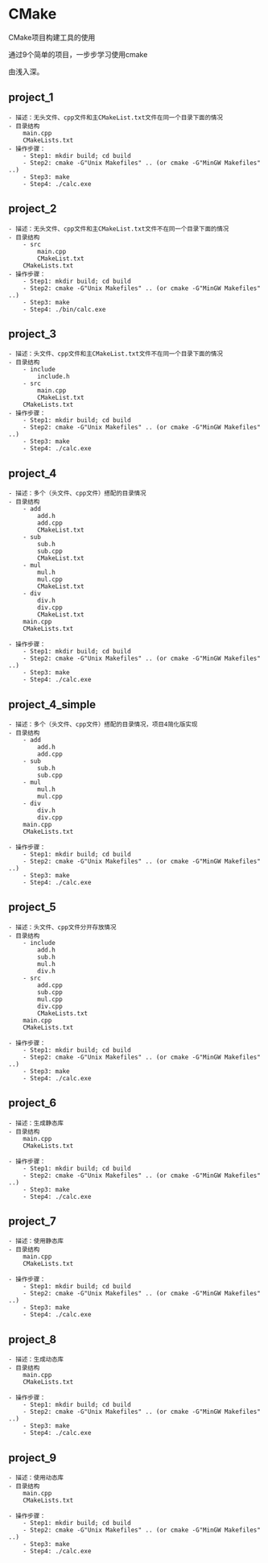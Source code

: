 # CMake
CMake项目构建工具的使用

通过9个简单的项目，一步步学习使用cmake

由浅入深。

## project_1
    - 描述：无头文件、cpp文件和主CMakeList.txt文件在同一个目录下面的情况
    - 目录结构
        main.cpp
        CMakeLists.txt
    - 操作步骤：
        - Step1: mkdir build; cd build
        - Step2: cmake -G"Unix Makefiles" .. (or cmake -G"MinGW Makefiles" ..)
        - Step3: make
        - Step4: ./calc.exe

## project_2
    - 描述：无头文件、cpp文件和主CMakeList.txt文件不在同一个目录下面的情况
    - 目录结构
        - src
            main.cpp
            CMakeList.txt
        CMakeLists.txt
    - 操作步骤：
        - Step1: mkdir build; cd build
        - Step2: cmake -G"Unix Makefiles" .. (or cmake -G"MinGW Makefiles" ..)
        - Step3: make
        - Step4: ./bin/calc.exe

## project_3
    - 描述：头文件、cpp文件和主CMakeList.txt文件不在同一个目录下面的情况
    - 目录结构
        - include
            include.h
        - src
            main.cpp
            CMakeList.txt
        CMakeLists.txt
    - 操作步骤：
        - Step1: mkdir build; cd build
        - Step2: cmake -G"Unix Makefiles" .. (or cmake -G"MinGW Makefiles" ..)
        - Step3: make
        - Step4: ./calc.exe

## project_4
    - 描述：多个（头文件、cpp文件）搭配的目录情况
    - 目录结构
        - add
            add.h
            add.cpp
            CMakeList.txt
        - sub
            sub.h
            sub.cpp
            CMakeList.txt
        - mul
            mul.h
            mul.cpp
            CMakeList.txt
        - div
            div.h
            div.cpp
            CMakeList.txt
        main.cpp
        CMakeLists.txt

    - 操作步骤：
        - Step1: mkdir build; cd build
        - Step2: cmake -G"Unix Makefiles" .. (or cmake -G"MinGW Makefiles" ..)
        - Step3: make
        - Step4: ./calc.exe

## project_4_simple
    - 描述：多个（头文件、cpp文件）搭配的目录情况，项目4简化版实现
    - 目录结构
        - add
            add.h
            add.cpp
        - sub
            sub.h
            sub.cpp
        - mul
            mul.h
            mul.cpp
        - div
            div.h
            div.cpp
        main.cpp
        CMakeLists.txt

    - 操作步骤：
        - Step1: mkdir build; cd build
        - Step2: cmake -G"Unix Makefiles" .. (or cmake -G"MinGW Makefiles" ..)
        - Step3: make
        - Step4: ./calc.exe

## project_5
    - 描述：头文件、cpp文件分开存放情况
    - 目录结构
        - include
            add.h
            sub.h
            mul.h
            div.h
        - src
            add.cpp
            sub.cpp
            mul.cpp
            div.cpp
            CMakeLists.txt
        main.cpp
        CMakeLists.txt

    - 操作步骤：
        - Step1: mkdir build; cd build
        - Step2: cmake -G"Unix Makefiles" .. (or cmake -G"MinGW Makefiles" ..)
        - Step3: make
        - Step4: ./calc.exe

## project_6
    - 描述：生成静态库
    - 目录结构
        main.cpp
        CMakeLists.txt

    - 操作步骤：
        - Step1: mkdir build; cd build
        - Step2: cmake -G"Unix Makefiles" .. (or cmake -G"MinGW Makefiles" ..)
        - Step3: make
        - Step4: ./calc.exe

## project_7
    - 描述：使用静态库
    - 目录结构
        main.cpp
        CMakeLists.txt

    - 操作步骤：
        - Step1: mkdir build; cd build
        - Step2: cmake -G"Unix Makefiles" .. (or cmake -G"MinGW Makefiles" ..)
        - Step3: make
        - Step4: ./calc.exe

## project_8
    - 描述：生成动态库
    - 目录结构
        main.cpp
        CMakeLists.txt

    - 操作步骤：
        - Step1: mkdir build; cd build
        - Step2: cmake -G"Unix Makefiles" .. (or cmake -G"MinGW Makefiles" ..)
        - Step3: make
        - Step4: ./calc.exe

## project_9
    - 描述：使用动态库
    - 目录结构
        main.cpp
        CMakeLists.txt

    - 操作步骤：
        - Step1: mkdir build; cd build
        - Step2: cmake -G"Unix Makefiles" .. (or cmake -G"MinGW Makefiles" ..)
        - Step3: make
        - Step4: ./calc.exe